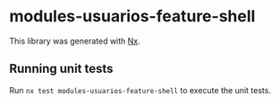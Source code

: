 # modules-usuarios-feature-shell

This library was generated with [Nx](https://nx.dev).

## Running unit tests

Run `nx test modules-usuarios-feature-shell` to execute the unit tests.

